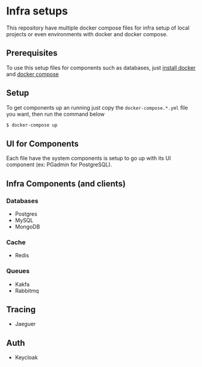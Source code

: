 # Infra setups

This repository have multiple docker compose files for infra setup of local projects or even environments with docker and docker compose.

## Prerequisites

To use this setup files for components such as databases, just [install docker](https://docs.docker.com/engine/install/ubuntu/) and [docker compose](https://docs.docker.com/compose/install/)

## Setup

To get components up an running just copy the `docker-compose.*.yml` file you want, then run the command below

```sh
$ docker-compose up
```

## UI for Components

Each file have the system components is setup to go up with its UI component (ex: PGadmin for PostgreSQL).

## Infra Components (and clients)

### Databases

- Postgres
- MySQL
- MongoDB

### Cache

- Redis

### Queues

- Kakfa
- Rabbitmq

## Tracing

- Jaeguer

## Auth

- Keycloak
